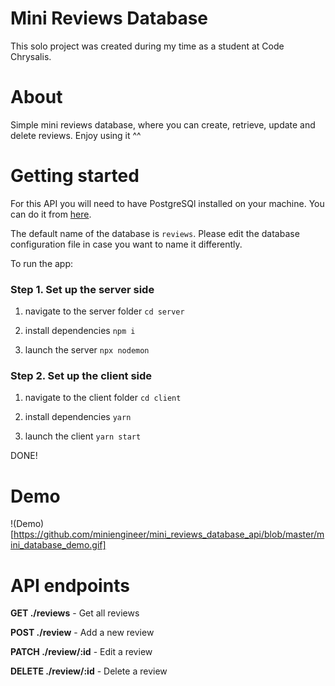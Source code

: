 # Mini Reviews Database

This solo project was created during my time as a student at Code Chrysalis.

# About

Simple mini reviews database, where you can create, retrieve, update and delete reviews.
Enjoy using it ^^

# Getting started

For this API you will need to have PostgreSQl installed on your machine.
You can do it from [here](https://www.postgresql.org/download/).

The default name of the database is `reviews`. Please edit the database configuration file in case you want to name it differently.

To run the app:

### Step 1. Set up the server side

1. navigate to the server folder `cd server`

2. install dependencies `npm i`

3. launch the server `npx nodemon`

### Step 2. Set up the client side

1. navigate to the client folder `cd client`

2. install dependencies `yarn`

3. launch the client `yarn start`

DONE!

# Demo

!(Demo)[https://github.com/miniengineer/mini_reviews_database_api/blob/master/mini_database_demo.gif]

# API endpoints

**GET ./reviews** - Get all reviews

**POST ./review** - Add a new review

**PATCH ./review/:id** - Edit a review

**DELETE ./review/:id** - Delete a review

